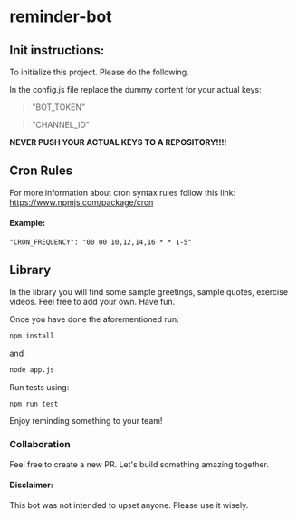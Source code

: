 # reminder-bot

## Init instructions:

To initialize this project. Please do the following.

In the config.js file replace the dummy content for your actual keys:

> "BOT_TOKEN"

> "CHANNEL_ID"

**NEVER PUSH YOUR ACTUAL KEYS TO A REPOSITORY!!!!**

## Cron Rules

For more information about cron syntax rules follow this link: https://www.npmjs.com/package/cron

#### Example:

```
"CRON_FREQUENCY": "00 00 10,12,14,16 * * 1-5"
```

## Library

In the library you will find some sample greetings, sample quotes, exercise videos. Feel free to add your own. Have fun.

Once you have done the aforementioned run:

```bash
npm install
```

and

```bash
node app.js
```

Run tests using:

```bash
npm run test
```

Enjoy reminding something to your team!

### Collaboration

Feel free to create a new PR. Let's build something amazing together.

#### Disclaimer:

This bot was not intended to upset anyone. Please use it wisely.
